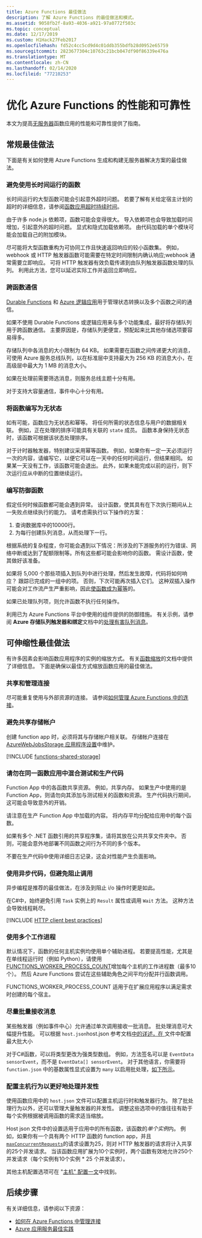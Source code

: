 ```yaml
---
title: Azure Functions 最佳做法
description: 了解 Azure Functions 的最佳做法和模式。
ms.assetid: 9058fb2f-8a93-4036-a921-97a0772f503c
ms.topic: conceptual
ms.date: 12/17/2019
ms.custom: H1Hack27Feb2017
ms.openlocfilehash: fd52c4cc5cd9d4c01ddb355bdfb28d0952e65759
ms.sourcegitcommit: 2823677304c10763c21bcb047df90f86339e476a
ms.translationtype: MT
ms.contentlocale: zh-CN
ms.lasthandoff: 02/14/2020
ms.locfileid: "77210253"
---
```

# <a name="optimize-the-performance-and-reliability-of-azure-functions"></a>优化 Azure Functions 的性能和可靠性

本文为提高[无服务器](https://azure.microsoft.com/solutions/serverless/)函数应用的性能和可靠性提供了指南。  

## <a name="general-best-practices"></a>常规最佳做法

下面是有关如何使用 Azure Functions 生成和构建无服务器解决方案的最佳做法。

### <a name="avoid-long-running-functions"></a>避免使用长时间运行的函数

长时间运行的大型函数可能会引起意外超时问题。 若要了解有关给定宿主计划的超时的详细信息，请参阅[函数应用超时持续时间](functions-scale.md#timeout)。 

由于许多 node.js 依赖项，函数可能会变得很大。 导入依赖项也会导致加载时间增加，引起意外的超时问题。 显式和隐式加载依赖项。 由代码加载的单个模块可能会加载自己的附加模块。 

尽可能将大型函数重构为可协同工作且快速返回响应的较小函数集。 例如，webhook 或 HTTP 触发器函数可能需要在特定时间限制内确认响应;webhook 通常需要立即响应。 可将 HTTP 触发器有效负载传递到由队列触发器函数处理的队列。 利用此方法，您可以延迟实际工作并返回立即响应。


### <a name="cross-function-communication"></a>跨函数通信

[Durable Functions](durable/durable-functions-overview.md) 和 [Azure 逻辑应用](../logic-apps/logic-apps-overview.md)用于管理状态转换以及多个函数之间的通信。

如果不使用 Durable Functions 或逻辑应用来与多个功能集成，最好将存储队列用于跨函数通信。 主要原因是，存储队列更便宜，预配起来比其他存储选项要容易得多。 

存储队列中各消息的大小限制为 64 KB。 如果需要在函数之间传递更大的消息，可使用 Azure 服务总线队列，以在标准层中支持最大为 256 KB 的消息大小，在高级层中最大为 1 MB 的消息大小。

如果在处理前需要筛选消息，则服务总线主题十分有用。

对于支持大容量通信，事件中心十分有用。


### <a name="write-functions-to-be-stateless"></a>将函数编写为无状态 

如有可能，函数应为无状态和幂等。 将任何所需的状态信息与用户的数据相关联。 例如，正在处理的排序可能具有关联的 `state` 成员。 函数本身保持无状态时，该函数可根据该状态处理排序。 

对于计时器触发器，特别建议采用幂等函数。 例如，如果你有一定一天必须运行一次的内容，请编写它，以便它可以在一天中的任何时间运行，但结果相同。 如果某一天没有工作，该函数可能会退出。 此外，如果未能完成以前的运行，则下次运行应从中断的位置继续运行。


### <a name="write-defensive-functions"></a>编写防御函数

假定任何时候函数都可能会遇到异常。 设计函数，使其具有在下次执行期间从上一失败点继续执行的能力。 请考虑需执行以下操作的方案：

1. 查询数据库中的10000行。
2. 为每行创建队列消息，从而处理下一行。
 
根据系统的复杂程度，你可能会遇到以下情况：所涉及的下游服务的行为错误、网络中断或达到了配额限制等。所有这些都可能会影响你的函数。 需设计函数，使其做好该准备。

如果将 5,000 个那些项插入到队列中进行处理，然后发生故障，代码将如何响应？ 跟踪已完成的一组中的项。 否则，下次可能再次插入它们。 这种双插入操作可能会对工作流产生严重影响，因此[使函数成为幂等](functions-idempotent.md)的。 

如果已处理队列项，则允许函数不执行任何操作。

利用已为 Azure Functions 平台中使用的组件提供的防御措施。 有关示例，请参阅 **Azure 存储队列触发器和绑定**文档中的[处理有害队列消息](functions-bindings-storage-queue.md#trigger---poison-messages)。 

## <a name="scalability-best-practices"></a>可伸缩性最佳做法

有许多因素会影响函数应用程序的实例的缩放方式。 有关[函数缩放](functions-scale.md)的文档中提供了详细信息。  下面是确保以最佳方式缩放函数应用的最佳做法。

### <a name="share-and-manage-connections"></a>共享和管理连接

尽可能重复使用与外部资源的连接。 请参阅[如何管理 Azure Functions 中的连接](./manage-connections.md)。

### <a name="avoid-sharing-storage-accounts"></a>避免共享存储帐户

创建 function app 时，必须将其与存储帐户相关联。 存储帐户连接在[AzureWebJobsStorage 应用程序设置](./functions-app-settings.md#azurewebjobsstorage)中维护。 

[!INCLUDE [functions-shared-storage](../../includes/functions-shared-storage.md)]

### <a name="dont-mix-test-and-production-code-in-the-same-function-app"></a>请勿在同一函数应用中混合测试和生产代码

Function App 中的各函数共享资源。 例如，共享内存。 如果生产中使用的是 Function App，则请勿向其添加与测试相关的函数和资源。 生产代码执行期间，这可能会导致意外的开销。

请注意在生产 Function App 中加载的内容。 将内存平均分配给应用中的每个函数。

如果有多个 .NET 函数引用的共享程序集，请将其放在公共共享文件夹中。 否则，可能会意外地部署不同函数之间行为不同的多个版本。

不要在生产代码中使用详细日志记录，这会对性能产生负面影响。

### <a name="use-async-code-but-avoid-blocking-calls"></a>使用异步代码，但避免阻止调用

异步编程是推荐的最佳做法，在涉及到阻止 i/o 操作时更是如此。

在C#中，始终避免引用 `Task` 实例上的 `Result` 属性或调用 `Wait` 方法。 这种方法会导致线程耗尽。

[!INCLUDE [HTTP client best practices](../../includes/functions-http-client-best-practices.md)]

### <a name="use-multiple-worker-processes"></a>使用多个工作进程

默认情况下，函数的任何主机实例均使用单个辅助进程。 若要提高性能，尤其是在单线程运行时（例如 Python），请使用[FUNCTIONS_WORKER_PROCESS_COUNT](functions-app-settings.md#functions_worker_process_count)增加每个主机的工作进程数（最多10个）。 然后 Azure Functions 尝试在这些辅助角色之间平均分配并行函数调用。 

FUNCTIONS_WORKER_PROCESS_COUNT 适用于在扩展应用程序以满足需求时创建的每个宿主。 

### <a name="receive-messages-in-batch-whenever-possible"></a>尽量批量接收消息

某些触发器（例如事件中心）允许通过单次调用接收一批消息。  批处理消息可大幅提升性能。  可以根据 `host.json`host.json 参考文档[中的详述，在 ](functions-host-json.md) 文件中配置最大批大小

对于C#函数，可以将类型更改为强类型数组。  例如，方法签名可以是 `EventData sensorEvent`，而不是 `EventData[] sensorEvent`。  对于其他语言，你需要将 `function.json` 中的基数属性显式设置为 `many` 以启用批处理，[如下所示](https://github.com/Azure/azure-webjobs-sdk-templates/blob/df94e19484fea88fc2c68d9f032c9d18d860d5b5/Functions.Templates/Templates/EventHubTrigger-JavaScript/function.json#L10)。

### <a name="configure-host-behaviors-to-better-handle-concurrency"></a>配置主机行为以更好地处理并发性

使用函数应用中的 `host.json` 文件可以配置主机运行时和触发器行为。  除了批处理行为以外，还可以管理大量触发器的并发性。 调整这些选项中的值往往有助于每个实例根据被调用函数的需求适当缩放。

Host json 文件中的设置适用于应用中的所有函数，该函数的*单个实例*内。 例如，如果你有一个具有两个 HTTP 函数的 function app，并且[`maxConcurrentRequests`](functions-bindings-http-webhook-output.md#hostjson-settings)的请求设置为25，则对 HTTP 触发器的请求将计入共享的25个并发请求。  当该函数应用扩展为10个实例时，两个函数有效地允许250个并发请求（每个实例有10个实例 * 25 个并发请求）。 

其他主机配置选项可在 "[主机" 配置一文](functions-host-json.md)中找到。

## <a name="next-steps"></a>后续步骤

有关详细信息，请参阅以下资源：

* [如何在 Azure Functions 中管理连接](manage-connections.md)
* [Azure 应用服务最佳实践](../app-service/app-service-best-practices.md)
